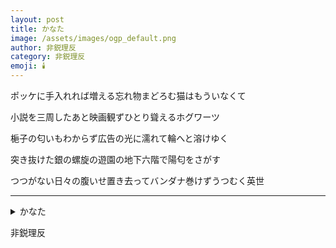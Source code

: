 ```yaml
---
layout: post
title: かなた
image: /assets/images/ogp_default.png
author: 非鋭理反
category: 非鋭理反
emoji: 🕯️
---
```


<div class="tanka-area"><div class="tanka">
<p>ポッケに手入れれば増える忘れ物まどろむ猫はもういなくて　</p>

<p>小説を三周したあと映画観ずひとり聳えるホグワーツ　　</p>

<p>梔子の匂いもわからず広告の光に濡れて輪へと溶けゆく</p>

<p>突き抜けた銀の螺旋の遊園の地下六階で陽匂をさがす</p>

<p>つつがない日々の腹いせ置き去ってバンダナ巻けずうつむく英世</p>

</div></div>

---

<details><summary>かなた</summary>
ポッケに手入れれば増える忘れ物まどろむ猫はもういなくて　<br/>
小説を三周したあと映画観ずひとり聳えるホグワーツ　　<br/>
梔子の匂いもわからず広告の光に濡れて輪へと溶けゆく<br/>
突き抜けた銀の螺旋の遊園の地下六階で陽匂をさがす<br/>
つつがない日々の腹いせ置き去ってバンダナ巻けずうつむく英世<br/>
<br/>

</details>

非鋭理反

